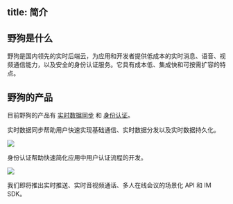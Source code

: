 title:  简介
---

<h2 id='野狗是什么' class="article-heading top-heading">野狗是什么</h2>
野狗是国内领先的实时后端云，为应用和开发者提供低成本的实时消息、语音、视频通信能力，以及安全的身份认证服务。它具有成本低、集成快和可按需扩容的特点。


## 野狗的产品
目前野狗的产品有 [实时数据同步](/overview/sync.html) 和 [身份认证](/overview/auth.html)。

实时数据同步帮助用户快速实现基础通信、实时数据分发以及实时数据持久化。

![](/images/introduction.png)


身份认证帮助快速简化应用中用户认证流程的开发。

![](/images/wilddogid.png)

我们即将推出实时推送、实时音视频通话、多人在线会议的场景化 API 和 IM SDK。



